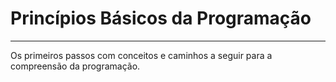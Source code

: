 <h1> Princípios Básicos da Programação </h1>
<hr>
<p>Os primeiros passos com conceitos e caminhos a seguir para a compreensão da programação.</p>
